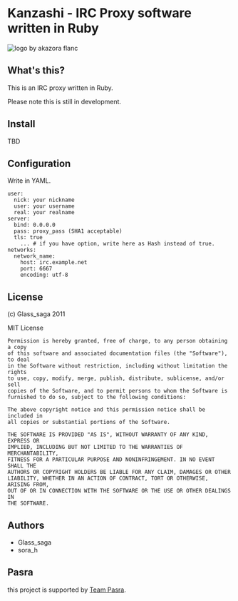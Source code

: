 # Kanzashi - IRC Proxy software written in Ruby

![logo by akazora flanc](http://akazora.cosmio.net/Kanzashi.png)

## What's this?

This is an IRC proxy written in Ruby.

Please note this is still in development.

## Install

TBD

## Configuration

Write in YAML.

    user:
      nick: your nickname
      user: your username
      real: your realname
    server:
      bind: 0.0.0.0
      pass: proxy_pass (SHA1 acceptable)
      tls: true
        ... # if you have option, write here as Hash instead of true.
    networks:
      network_name:
        host: irc.example.net
        port: 6667
        encoding: utf-8

## License

(c) Glass\_saga 2011

MIT License

    Permission is hereby granted, free of charge, to any person obtaining a copy
    of this software and associated documentation files (the "Software"), to deal
    in the Software without restriction, including without limitation the rights
    to use, copy, modify, merge, publish, distribute, sublicense, and/or sell
    copies of the Software, and to permit persons to whom the Software is
    furnished to do so, subject to the following conditions:

    The above copyright notice and this permission notice shall be included in
    all copies or substantial portions of the Software.

    THE SOFTWARE IS PROVIDED "AS IS", WITHOUT WARRANTY OF ANY KIND, EXPRESS OR
    IMPLIED, INCLUDING BUT NOT LIMITED TO THE WARRANTIES OF MERCHANTABILITY,
    FITNESS FOR A PARTICULAR PURPOSE AND NONINFRINGEMENT. IN NO EVENT SHALL THE
    AUTHORS OR COPYRIGHT HOLDERS BE LIABLE FOR ANY CLAIM, DAMAGES OR OTHER
    LIABILITY, WHETHER IN AN ACTION OF CONTRACT, TORT OR OTHERWISE, ARISING FROM,
    OUT OF OR IN CONNECTION WITH THE SOFTWARE OR THE USE OR OTHER DEALINGS IN
    THE SOFTWARE.

## Authors

* Glass\_saga
* sora\_h

## Pasra

this project is supported by [Team Pasra](http://pasra.tk).
